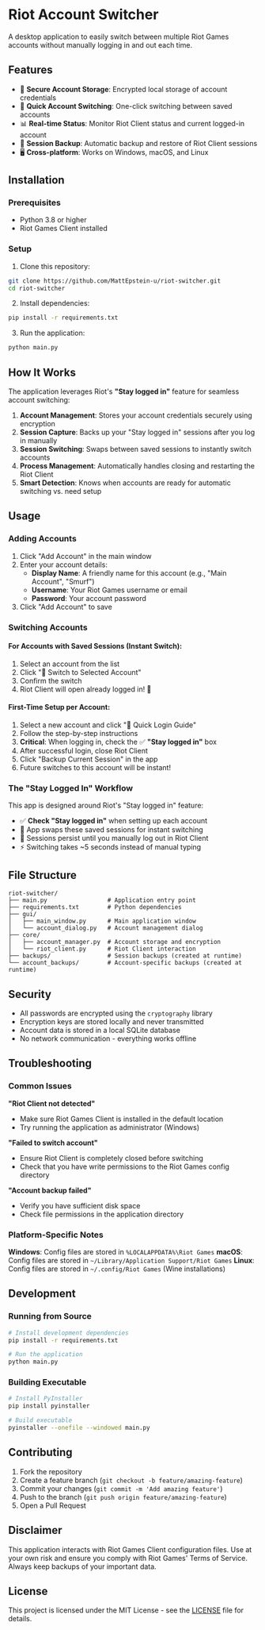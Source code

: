 # Riot Account Switcher

A desktop application to easily switch between multiple Riot Games accounts without manually logging in and out each time.

## Features

- 🔐 **Secure Account Storage**: Encrypted local storage of account credentials
- 🔄 **Quick Account Switching**: One-click switching between saved accounts
- 📊 **Real-time Status**: Monitor Riot Client status and current logged-in account
- 💾 **Session Backup**: Automatic backup and restore of Riot Client sessions
- 🖥️ **Cross-platform**: Works on Windows, macOS, and Linux

## Installation

### Prerequisites

- Python 3.8 or higher
- Riot Games Client installed

### Setup

1. Clone this repository:
```bash
git clone https://github.com/MattEpstein-u/riot-switcher.git
cd riot-switcher
```

2. Install dependencies:
```bash
pip install -r requirements.txt
```

3. Run the application:
```bash
python main.py
```

## How It Works

The application leverages Riot's **"Stay logged in"** feature for seamless account switching:

1. **Account Management**: Stores your account credentials securely using encryption
2. **Session Capture**: Backs up your "Stay logged in" sessions after you log in manually
3. **Session Switching**: Swaps between saved sessions to instantly switch accounts
4. **Process Management**: Automatically handles closing and restarting the Riot Client
5. **Smart Detection**: Knows when accounts are ready for automatic switching vs. need setup

## Usage

### Adding Accounts

1. Click "Add Account" in the main window
2. Enter your account details:
   - **Display Name**: A friendly name for this account (e.g., "Main Account", "Smurf")
   - **Username**: Your Riot Games username or email
   - **Password**: Your account password
3. Click "Add Account" to save

### Switching Accounts

#### For Accounts with Saved Sessions (Instant Switch):
1. Select an account from the list
2. Click "🔄 Switch to Selected Account"
3. Confirm the switch
4. Riot Client will open already logged in! 🚀

#### First-Time Setup per Account:
1. Select a new account and click "🚀 Quick Login Guide"
2. Follow the step-by-step instructions
3. **Critical**: When logging in, check the ✅ **"Stay logged in"** box
4. After successful login, close Riot Client
5. Click "Backup Current Session" in the app
6. Future switches to this account will be instant!

### The "Stay Logged In" Workflow

This app is designed around Riot's "Stay logged in" feature:
- ✅ **Check "Stay logged in"** when setting up each account
- 🔄 App swaps these saved sessions for instant switching  
- 🔐 Sessions persist until you manually log out in Riot Client
- ⚡ Switching takes ~5 seconds instead of manual typing

## File Structure

```
riot-switcher/
├── main.py                 # Application entry point
├── requirements.txt        # Python dependencies
├── gui/
│   ├── main_window.py      # Main application window
│   └── account_dialog.py   # Account management dialog
├── core/
│   ├── account_manager.py  # Account storage and encryption
│   └── riot_client.py      # Riot Client interaction
├── backups/                # Session backups (created at runtime)
└── account_backups/        # Account-specific backups (created at runtime)
```

## Security

- All passwords are encrypted using the `cryptography` library
- Encryption keys are stored locally and never transmitted
- Account data is stored in a local SQLite database
- No network communication - everything works offline

## Troubleshooting

### Common Issues

**"Riot Client not detected"**
- Make sure Riot Games Client is installed in the default location
- Try running the application as administrator (Windows)

**"Failed to switch account"**
- Ensure Riot Client is completely closed before switching
- Check that you have write permissions to the Riot Games config directory

**"Account backup failed"**
- Verify you have sufficient disk space
- Check file permissions in the application directory

### Platform-Specific Notes

**Windows**: Config files are stored in `%LOCALAPPDATA%\Riot Games`
**macOS**: Config files are stored in `~/Library/Application Support/Riot Games`
**Linux**: Config files are stored in `~/.config/Riot Games` (Wine installations)

## Development

### Running from Source

```bash
# Install development dependencies
pip install -r requirements.txt

# Run the application
python main.py
```

### Building Executable

```bash
# Install PyInstaller
pip install pyinstaller

# Build executable
pyinstaller --onefile --windowed main.py
```

## Contributing

1. Fork the repository
2. Create a feature branch (`git checkout -b feature/amazing-feature`)
3. Commit your changes (`git commit -m 'Add amazing feature'`)
4. Push to the branch (`git push origin feature/amazing-feature`)
5. Open a Pull Request

## Disclaimer

This application interacts with Riot Games Client configuration files. Use at your own risk and ensure you comply with Riot Games' Terms of Service. Always keep backups of your important data.

## License

This project is licensed under the MIT License - see the [LICENSE](LICENSE) file for details.